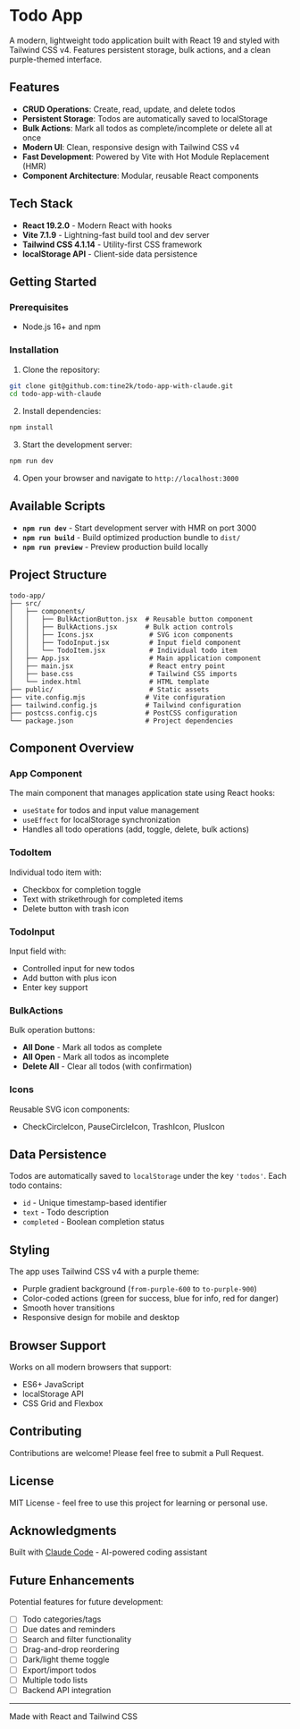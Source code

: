 # Todo App

A modern, lightweight todo application built with React 19 and styled with Tailwind CSS v4. Features persistent storage, bulk actions, and a clean purple-themed interface.

## Features

- **CRUD Operations**: Create, read, update, and delete todos
- **Persistent Storage**: Todos are automatically saved to localStorage
- **Bulk Actions**: Mark all todos as complete/incomplete or delete all at once
- **Modern UI**: Clean, responsive design with Tailwind CSS v4
- **Fast Development**: Powered by Vite with Hot Module Replacement (HMR)
- **Component Architecture**: Modular, reusable React components

## Tech Stack

- **React 19.2.0** - Modern React with hooks
- **Vite 7.1.9** - Lightning-fast build tool and dev server
- **Tailwind CSS 4.1.14** - Utility-first CSS framework
- **localStorage API** - Client-side data persistence

## Getting Started

### Prerequisites

- Node.js 16+ and npm

### Installation

1. Clone the repository:
```bash
git clone git@github.com:tine2k/todo-app-with-claude.git
cd todo-app-with-claude
```

2. Install dependencies:
```bash
npm install
```

3. Start the development server:
```bash
npm run dev
```

4. Open your browser and navigate to `http://localhost:3000`

## Available Scripts

- **`npm run dev`** - Start development server with HMR on port 3000
- **`npm run build`** - Build optimized production bundle to `dist/`
- **`npm run preview`** - Preview production build locally

## Project Structure

```
todo-app/
├── src/
│   ├── components/
│   │   ├── BulkActionButton.jsx  # Reusable button component
│   │   ├── BulkActions.jsx       # Bulk action controls
│   │   ├── Icons.jsx              # SVG icon components
│   │   ├── TodoInput.jsx          # Input field component
│   │   └── TodoItem.jsx           # Individual todo item
│   ├── App.jsx                    # Main application component
│   ├── main.jsx                   # React entry point
│   ├── base.css                   # Tailwind CSS imports
│   └── index.html                 # HTML template
├── public/                        # Static assets
├── vite.config.mjs               # Vite configuration
├── tailwind.config.js            # Tailwind configuration
├── postcss.config.cjs            # PostCSS configuration
└── package.json                  # Project dependencies
```

## Component Overview

### App Component
The main component that manages application state using React hooks:
- `useState` for todos and input value management
- `useEffect` for localStorage synchronization
- Handles all todo operations (add, toggle, delete, bulk actions)

### TodoItem
Individual todo item with:
- Checkbox for completion toggle
- Text with strikethrough for completed items
- Delete button with trash icon

### TodoInput
Input field with:
- Controlled input for new todos
- Add button with plus icon
- Enter key support

### BulkActions
Bulk operation buttons:
- **All Done** - Mark all todos as complete
- **All Open** - Mark all todos as incomplete
- **Delete All** - Clear all todos (with confirmation)

### Icons
Reusable SVG icon components:
- CheckCircleIcon, PauseCircleIcon, TrashIcon, PlusIcon

## Data Persistence

Todos are automatically saved to `localStorage` under the key `'todos'`. Each todo contains:
- `id` - Unique timestamp-based identifier
- `text` - Todo description
- `completed` - Boolean completion status

## Styling

The app uses Tailwind CSS v4 with a purple theme:
- Purple gradient background (`from-purple-600` to `to-purple-900`)
- Color-coded actions (green for success, blue for info, red for danger)
- Smooth hover transitions
- Responsive design for mobile and desktop

## Browser Support

Works on all modern browsers that support:
- ES6+ JavaScript
- localStorage API
- CSS Grid and Flexbox

## Contributing

Contributions are welcome! Please feel free to submit a Pull Request.

## License

MIT License - feel free to use this project for learning or personal use.

## Acknowledgments

Built with [Claude Code](https://claude.com/claude-code) - AI-powered coding assistant

## Future Enhancements

Potential features for future development:
- [ ] Todo categories/tags
- [ ] Due dates and reminders
- [ ] Search and filter functionality
- [ ] Drag-and-drop reordering
- [ ] Dark/light theme toggle
- [ ] Export/import todos
- [ ] Multiple todo lists
- [ ] Backend API integration

---

Made with React and Tailwind CSS

